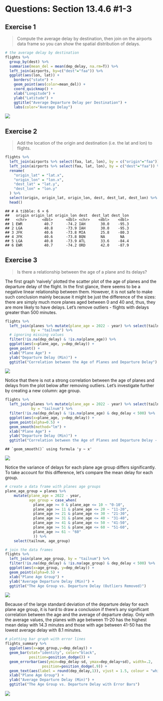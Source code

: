 # Questions: Section 13.4.6 #1-3

## Exercise 1

> Compute the average delay by destination, then join on the airports
> data frame so you can show the spatial distribution of delays.

``` r
# the average delay by destination
flights %>%
  group_by(dest) %>%
  summarise(mean_del = mean(dep_delay, na.rm=T)) %>% 
  left_join(airports, by=c("dest"="faa")) %>%
  ggplot(aes(lon, lat)) +
    borders("state") +
    geom_point(aes(color=mean_del)) +
    coord_quickmap() + 
    xlab("Longitude") + 
    ylab("Latitude") + 
    ggtitle("Average Departure Delay per Destination") +
    labs(color="Average Delay")
```

![](433_hw3_files/figure-markdown_github/unnamed-chunk-2-1.png)

## Exercise 2

> Add the location of the origin and destination (i.e. the lat and lon)
> to flights.

``` r
flights %>%
  left_join(airports %>% select(faa, lat, lon), by = c("origin"="faa")) %>%
  left_join(airports %>% select(faa, lat, lon), by = c("dest"="faa")) %>%
  rename(
    "origin_lat" = "lat.x",
    "origin_lon" = "lon.x",
    "dest_lat" = "lat.y",
    "dest_lon" = "lon.y"
  ) %>%
  select(origin, origin_lat, origin_lon, dest, dest_lat, dest_lon) %>% 
  head()
```

    ## # A tibble: 6 × 6
    ##   origin origin_lat origin_lon dest  dest_lat dest_lon
    ##   <chr>       <dbl>      <dbl> <chr>    <dbl>    <dbl>
    ## 1 EWR          40.7      -74.2 IAH       30.0    -95.3
    ## 2 LGA          40.8      -73.9 IAH       30.0    -95.3
    ## 3 JFK          40.6      -73.8 MIA       25.8    -80.3
    ## 4 JFK          40.6      -73.8 BQN       NA       NA  
    ## 5 LGA          40.8      -73.9 ATL       33.6    -84.4
    ## 6 EWR          40.7      -74.2 ORD       42.0    -87.9

## Exercise 3

> Is there a relationship between the age of a plane and its delays?

The first graph ‘naively’ plotted the scatter plot of the age of planes
and the departure delay of the flight. In the first glance, there seems
to be a negative linear relationship between them. However, it is not
safe to make such conclusion mainly because it might be just the
difference of the sizes: there are simply much more planes aged between
0 and 40 and, thus, they are more likely to have delays. Let’s remove
outliers - flights with delays greater than 500 minutes.

``` r
flights %>%
  left_join(planes %>% mutate(plane_age = 2022 - year) %>% select(tailnum, plane_age),
            by = "tailnum") %>%
  # ignoring missing values
  filter(!is.na(dep_delay) & !is.na(plane_age)) %>%
  ggplot(aes(x=plane_age, y=dep_delay)) + 
  geom_point() + 
  xlab("Plane Age") + 
  ylab("Departure Delay (Min)") + 
  ggtitle("Correlation between the Age of Planes and Departure Delay")
```

![](433_hw3_files/figure-markdown_github/unnamed-chunk-4-1.png)

Notice that there is not a strong correlation between the age of planes
and delays from the plot below after removing outliers. Let’s
investigate further by creating a new column: age group.

``` r
flights %>%
  left_join(planes %>% mutate(plane_age = 2022 - year) %>% select(tailnum, plane_age),
            by = "tailnum") %>%
  filter(!is.na(dep_delay) & !is.na(plane_age) & dep_delay < 500) %>%
  ggplot(aes(x=plane_age, y=dep_delay)) + 
  geom_point(alpha=0.5) +
  geom_smooth(method="lm") +
  xlab("Plane Age") + 
  ylab("Departure Delay (Min)") + 
  ggtitle("Correlation between the Age of Planes and Departure Delay - Outliers Removed")
```

    ## `geom_smooth()` using formula 'y ~ x'

![](433_hw3_files/figure-markdown_github/unnamed-chunk-5-1.png)

Notice the variance of delays for each plane age group differs
significantly. To take account for this difference, let’s compare the
mean delay for each group.

``` r
# create a data frame with planes age groups
plane_age_group = planes %>%
    mutate(plane_age = 2022 - year,
           age_group = case_when(
             plane_age >= 0 & plane_age <= 10 ~ "0-10",
             plane_age >= 11 & plane_age <= 20 ~ "11-20",
             plane_age >= 21 & plane_age <= 30 ~ "21-30",
             plane_age >= 31 & plane_age <= 40 ~ "31-40",
             plane_age >= 41 & plane_age <= 50 ~ "41-50",
             plane_age >= 51 & plane_age <= 60 ~ "51-60",
             plane_age >= 61 ~ "60"
             )) %>%
    select(tailnum, age_group) 

# join the data frames
flights %>% 
  left_join(plane_age_group, by = "tailnum") %>% 
  filter(!is.na(dep_delay) & !is.na(age_group) & dep_delay < 500) %>%
  ggplot(aes(x=age_group, y=dep_delay)) + 
  geom_point(alpha=0.5) + 
  xlab("Plane Age Group") + 
  ylab("Average Departure Delay (Min)") + 
  ggtitle("The Age Group vs. Departure Delay (Outliers Removed)")
```

![](433_hw3_files/figure-markdown_github/unnamed-chunk-6-1.png)

Because of the large standard deviation of the departure delay for each
plane age group, it is hard to draw a conclusion if there’s any
significant correlation between the age and the average of departure
delay. Only with the average values, the planes with age between 11-20
has the highest mean delay with 14.3 minutes and those with age between
41-50 has the lowest average delay with 8.1 minutes.

``` r
# plotting bar graph with error lines
flights_summary %>%
  ggplot(aes(x=age_group,y=dep_delay)) + 
  geom_bar(stat="identity", color="black", 
           position=position_dodge()) +
  geom_errorbar(aes(ymin=dep_delay-sd, ymax=dep_delay+sd), width=.2,
                 position=position_dodge(.9)) +
  geom_text(aes(label = round(dep_delay,1)), vjust = 1.5, colour = "white") +
  xlab("Plane Age Group") + 
  ylab("Average Departure Delay (Min)") + 
  ggtitle("The Age Group vs. Departure Delay with Error Bars")
```

![](433_hw3_files/figure-markdown_github/unnamed-chunk-8-1.png)
